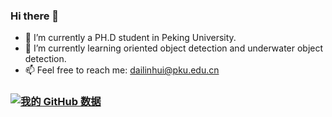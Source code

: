 ### Hi there 👋

- 🔭 I’m currently a PH.D student in Peking University.
- 🌱 I’m currently learning oriented object detection and underwater object detection.
- 📫 Feel free to reach me: dailinhui@pku.edu.cn

### [![我的 GitHub 数据](https://github-readme-stats.vercel.app/api?username=Ixiaohuihuihui&show_icons=true&theme=outrun)]()

